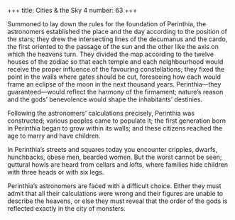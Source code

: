 +++
title: Cities & the Sky 4
number: 63
+++

Summoned to lay down the rules for the foundation of Perinthia, the astronomers established the place and the day according to the position of the stars; they drew the intersecting lines of the decumanus and the cardo, the first oriented to the passage of the sun and the other like the axis on which the heavens turn. They divided the map according to the twelve houses of the zodiac so that each temple and each neighbourhood would receive the proper influence of the favouring constellations; they fixed the point in the walls where gates should be cut, foreseeing how each would frame an eclipse of the moon in the next thousand years. Perinthia—they guaranteed—would reflect the harmony of the firmament; nature’s reason and the gods’ benevolence would shape the inhabitants’ destinies.

Following the astronomers’ calculations precisely, Perinthia was constructed; various peoples came to populate it; the first generation born in Perinthia began to grow within its walls; and these citizens reached the age to marry and have children.

In Perinthia’s streets and squares today you encounter cripples, dwarfs, hunchbacks, obese men, bearded women. But the worst cannot be seen; guttural howls are heard from cellars and lofts, where families hide children with three heads or with six legs.

Perinthia’s astronomers are faced with a difficult choice. Either they must admit that all their calculations were wrong and their figures are unable to describe the heavens, or else they must reveal that the order of the gods is reflected exactly in the city of monsters.